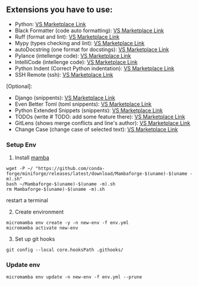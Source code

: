 ## Extensions you have to use:
- Python: [VS Marketplace Link](https://marketplace.visualstudio.com/items?itemName=ms-python.python)
- Black Formatter (code auto formatting): [VS Marketplace Link](https://marketplace.visualstudio.com/items?itemName=ms-python.black-formatter)
- Ruff (format and lint): [VS Marketplace Link](https://marketplace.visualstudio.com/items?itemName=charliermarsh.ruff)
- Mypy (types checking and lint): [VS Marketplace Link](https://marketplace.visualstudio.com/items?itemName=matangover.mypy)
- autoDocstring (one format for docstings): [VS Marketplace Link](https://marketplace.visualstudio.com/items?itemName=njpwerner.autodocstring)
- Pylance (intellenge code): [VS Marketplace Link](https://marketplace.visualstudio.com/items?itemName=ms-python.vscode-pylance)
- IntelliCode (intellenge code): [VS Marketplace Link](https://marketplace.visualstudio.com/items?itemName=VisualStudioExptTeam.vscodeintellicode)
- Python Indent (Correct Python indentation): [VS Marketplace Link](https://marketplace.visualstudio.com/items?itemName=KevinRose.vsc-python-indent)
- SSH Remote (ssh): [VS Marketplace Link](https://marketplace.visualstudio.com/items?itemName=ms-vscode-remote.remote-ssh)

[Optional]: 
- Django (snippents): [VS Marketplace Link](https://marketplace.visualstudio.com/items?itemName=batisteo.vscode-django)
- Even Better Toml (toml snippents): [VS Marketplace Link](https://marketplace.visualstudio.com/items?itemName=tamasfe.even-better-toml)
- Python Extended Snippets (snippents): [VS Marketplace Link](https://marketplace.visualstudio.com/items?itemName=tushortz.python-extended-snippets)
- TODOs (write # TODO: add some feature there): [VS Marketplace Link](https://marketplace.visualstudio.com/items?itemName=Gruntfuggly.todo-tree)
- GitLens (shows merge conflicts and line's author): [VS Marketplace Link](https://marketplace.visualstudio.com/items?itemName=eamodio.gitlens-insiders)
- Change Case (change case of selected text): [VS Marketplace Link](https://marketplace.visualstudio.com/items?itemName=wmaurer.change-case)



### Setup Env

1. Install [mamba](https://github.com/conda-forge/miniforge)
```shell script
wget -P ~/ "https://github.com/conda-forge/miniforge/releases/latest/download/Mambaforge-$(uname)-$(uname -m).sh"
bash ~/Mambaforge-$(uname)-$(uname -m).sh
rm Mambaforge-$(uname)-$(uname -m).sh
```
restart a terminal

2. Create environment
```shell script
micromamba env create -y -n new-env -f env.yml
micromamba activate new-env
```

3. Set up git hooks
```shell script
git config --local core.hooksPath .githooks/
```

### Update env
```shell script
micromamba env update -n new-env -f env.yml --prune
```